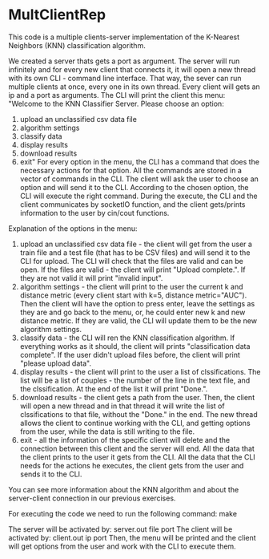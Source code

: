 # MultClientRep

This code is a multiple clients-server implementation of the K-Nearest Neighbors (KNN) classification algorithm. 

We created a server thats gets a port as argument. The server will run infinitely and for every new client that connects it, it will open a new thread with its own CLI - command line interface. That way, the sever can run multiple clients at once, every one in its own thread. Every client will gets an ip and a port as arguments.
The CLI will print the client this menu:
  "Welcome to the KNN Classifier Server. Please choose an option:
  1. upload an unclassified csv data file
  2. algorithm settings
  3. classify data
  4. display results
  5. download results
  8. exit"
 For every option in the menu, the CLI has a command that does the necessary actions for that option. All the commands are stored in a vector of commands in the CLI.
 The client will ask the user to choose an option and will send it to the CLI. According to the chosen option, the CLI will execute the right command. During the execute, the CLI and the client communicates by socketIO function, and the client gets/prints information to the user by cin/cout functions.  
 
 Explanation of the options in the menu:
 1. upload an unclassified csv data file - the client will get from the user a train file and a test file (that has to be CSV files) and will send it to the CLI for upload. The CLI will check that the files are valid and can be open. If the files are valid - the client will print "Upload complete.". If they are not valid it will print "invalid input".
 2. algorithm settings - the client will print to the user the current k and distance metric (every client start with k=5, distance metric="AUC"). Then the client will have the option to press enter, leave the settings as they are and go back to the menu, or, he could enter new k and new distance metric. If they are valid, the CLI will update them to be the new algorithm settings.
 3. classify data - the CLI will ren the KNN classification algorithm. If everything works as it should, the client will prints "classification data complete". If the user didn't upload files before, the client will print "please upload data".
 4. display results - the client will print to the user a list of clssifications. The list will be a list of couples - the number of the line in the text file, and the clssification. At the end of the list it will print "Done.".
 5. download results - the client gets a path from the user. Then, the client will open a new thread and in that thread it will write the list of clssifications to that file, without the "Done." in the end. The new thread allows the client to continue working with the CLI, and getting options from the user, while the data is still writing to the file.
 8. exit - all the information of the specific client will delete and the connection between this client and the server will end. 
All the data that the client prints to the user it gets from the CLI. All the data that the CLI needs for the actions he executes, the client gets from the user and sends it to the CLI.

You can see more information about the KNN algorithm and about the server-client connection in our previous exercises. 

For executing the code we need to run the following command: make

The server will be activated by: server.out file port
The client will be activated by: client.out ip port
Then, the menu will be printed and the client will get options from the user and work with the CLI to execute them.
